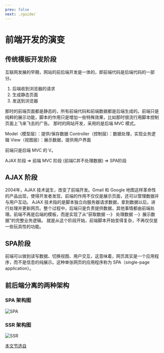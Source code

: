 ```yaml
---
prev: false
next: ./guide/
---
```


# 前端开发的演变

## 传统模板开发阶段
互联网发展的早期，网站的前后端开发是一体的，即前端代码是后端代码的一部分。
1. 后端收到浏览器的请求
2. 生成静态页面
3. 发送到浏览器

那时的前端页面都是静态的，所有前端代码和前端数据都是后端生成的。前端只是纯粹的展示功能，脚本的作用只是增加一些特殊效果，比如那时很流行用脚本控制页面上飞来飞去的广告。
那时的网站开发，采用的是后端 MVC 模式。

Model（模型层）：提供/保存数据
Controller（控制层）：数据处理，实现业务逻辑
View（视图层）：展示数据，提供用户界面

前端只是后端 MVC 的 V。

AJAX 阶段 => 前端 MVC 阶段 (前端C并不处理数据) => SPA阶段

## AJAX 阶段
2004年，AJAX 技术诞生，改变了前端开发。Gmail 和 Google 地图这样革命性的产品出现，使得开发者发现，前端的作用不仅仅是展示页面，还可以管理数据并与用户互动。
AJAX 技术指的是脚本独立向服务器请求数据，拿到数据以后，进行处理并更新网页。整个过程中，后端只是负责提供数据，其他事情都由前端处理。前端不再是后端的模板，而是实现了从“获取数据 --》 处理数据 --》展示数据”的完整业务逻辑。
就是从这个阶段开始，前端脚本开始变得复杂，不再仅仅是一些玩具性的功能。

## SPA阶段
前端可以做到读写数据、切换视图、用户交互，这意味着，网页其实是一个应用程序，而不是信息的纯展示。这种单张网页的应用程序称为 SPA（single-page application）。

## 前后端分离的两种架构

### SPA 架构图
<img :src="$withBase('/SPA.png')" alt="SPA">

### SSR 架构图
<img :src="$withBase('/SSR.jpg')" alt="SSR">

[本文节选自](https://www.yuque.com/ant-design/course/sc1lvc)

